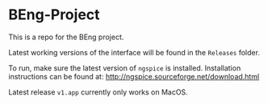 # BEng-Project
This is a repo for the BEng project. 

Latest working versions of the interface will be found in the `Releases` folder.

To run, make sure the latest version of `ngspice` is installed. Installation instructions can be found at: http://ngspice.sourceforge.net/download.html

Latest release `v1.app` currently only works on MacOS.

